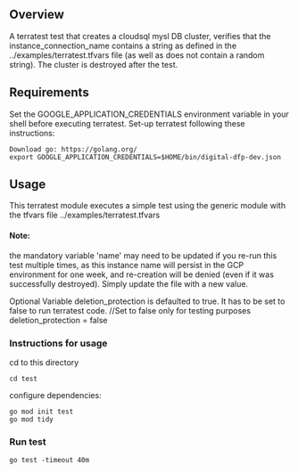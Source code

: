 <!-- BEGIN_TF_DOCS -->

## Overview
A terratest test that creates a cloudsql mysl DB cluster, verifies that the instance_connection_name contains a string as defined in the 
../examples/terratest.tfvars file (as well as does not contain a random string).
The cluster is destroyed after the test.

## Requirements

Set the GOOGLE_APPLICATION_CREDENTIALS environment variable in your shell before executing terratest.
Set-up terratest following these instructions:
```
Download go: https://golang.org/
export GOOGLE_APPLICATION_CREDENTIALS=$HOME/bin/digital-dfp-dev.json 
```
## Usage
This terratest module executes a simple test using the generic module with the tfvars file ../examples/terratest.tfvars
#### Note: 
the mandatory variable 'name' may need to be updated if you re-run this test multiple times, as this instance name will persist in the GCP environment for one week, and re-creation will be denied (even if it was successfully destroyed).
Simply update the file with a new value.

Optional Variable deletion_protection is defaulted to true. It has to be set to false to run terratest code.
//Set to false only for testing purposes
deletion_protection = false  

### Instructions for usage

cd to this directory
```
cd test
```
configure dependencies:
```
go mod init test
go mod tidy
```

### Run test
```
go test -timeout 40m
```


<!-- END_TF_DOCS -->


